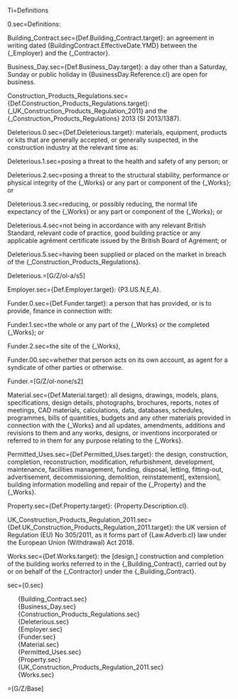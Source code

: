 Ti=Definitions

0.sec=Definitions:

Building_Contract.sec={Def.Building_Contract.target}: an agreement in writing dated {BuildingContract.EffectiveDate.YMD} between the {_Employer} and the {_Contractor}.

Business_Day.sec={Def.Business_Day.target}: a day other than a Saturday, Sunday or public holiday in {BusinessDay.Reference.cl} are open for business.

Construction_Products_Regulations.sec={Def.Construction_Products_Regulations.target}: {_UK_Construction_Products_Regulation_2011} and the {_Construction_Products_Regulations} 2013 (SI 2013/1387).

Deleterious.0.sec={Def.Deleterious.target}: materials, equipment, products or kits that are generally accepted, or generally suspected, in the construction industry at the relevant time as:

Deleterious.1.sec=posing a threat to the health and safety of any person; or

Deleterious.2.sec=posing a threat to the structural stability, performance or physical integrity of the {_Works} or any part or component of the {_Works}; or

Deleterious.3.sec=reducing, or possibly reducing, the normal life expectancy of the {_Works} or any part or component of the {_Works}; or

Deleterious.4.sec=not being in accordance with any relevant British Standard, relevant code of practice, good building practice or any applicable agrément certificate issued by the British Board of Agrément; or

Deleterious.5.sec=having been supplied or placed on the market in breach of the {_Construction_Products_Regulations}.

Deleterious.=[G/Z/ol-a/s5]

Employer.sec={Def.Employer.target}: {P3.US.N,E,A}.

Funder.0.sec={Def.Funder.target}: a person that has provided, or is to provide, finance in connection with:

Funder.1.sec=the whole or any part of the {_Works} or the completed {_Works}; or

Funder.2.sec=the site of the {_Works},

Funder.00.sec=whether that person acts on its own account, as agent for a syndicate of other parties or otherwise.

Funder.=[G/Z/ol-none/s2]

Material.sec={Def.Material.target}: all designs, drawings, models, plans, specifications, design details, photographs, brochures, reports, notes of meetings, CAD materials, calculations, data, databases, schedules, programmes, bills of quantities, budgets and any other materials provided in connection with the {_Works} and all updates, amendments, additions and revisions to them and any works, designs, or inventions incorporated or referred to in them for any purpose relating to the {_Works}.

Permitted_Uses.sec={Def.Permitted_Uses.target}: the design, construction, completion, reconstruction, modification, refurbishment, development, maintenance, facilities management, funding, disposal, letting, fitting-out, advertisement, decommissioning, demolition, reinstatement[, extension], building information modelling and repair of the {_Property} and the {_Works}.

Property.sec={Def.Property.target}: {Property.Description.cl}.

UK_Construction_Products_Regulation_2011.sec={Def.UK_Construction_Products_Regulation_2011.target}: the UK version of Regulation (EU) No 305/2011, as it forms part of {Law.Adverb.cl} law under the European Union (Withdrawal) Act 2018.

Works.sec={Def.Works.target}: the [design,] construction and completion of the building works referred to in the {_Building_Contract}, carried out by or on behalf of the {_Contractor} under the {_Building_Contract}.

sec={0.sec}<ul type="none"><li>{Building_Contract.sec}</li><li>{Business_Day.sec}</li><li>{Construction_Products_Regulations.sec}</li><li>{Deleterious.sec}</li><li>{Employer.sec}</li><li>{Funder.sec}</li><li>{Material.sec}</li><li>{Permitted_Uses.sec}</li><li>{Property.sec}</li><li>{UK_Construction_Products_Regulation_2011.sec}</li><li>{Works.sec}</li></ul>

=[G/Z/Base]
